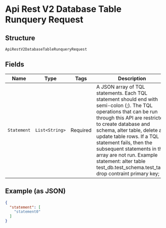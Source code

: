 
# Api Rest V2 Database Table Runquery Request

## Structure

`ApiRestV2DatabaseTableRunqueryRequest`

## Fields

| Name | Type | Tags | Description | Getter | Setter |
|  --- | --- | --- | --- | --- | --- |
| `Statement` | `List<String>` | Required | A JSON array of TQL statements. Each TQL statement should end with semi-colon (;). The TQL operations that can be run through this API are restricted to create database and schema, alter table, delete and update table rows. If a TQL statement fails, then the subsequent statements in the array are not run. Example statement: alter table test_db.test_schema.test_table drop contraint primary key; | List<String> getStatement() | setStatement(List<String> statement) |

## Example (as JSON)

```json
{
  "statement": [
    "statement0"
  ]
}
```

